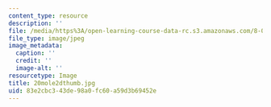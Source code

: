 ```yaml
---
content_type: resource
description: ''
file: /media/https%3A/open-learning-course-data-rc.s3.amazonaws.com/8-02t-electricity-and-magnetism-spring-2005/83e2cbc343de98a0fc60a59d3b69452e_20mole2dthumb.jpg
file_type: image/jpeg
image_metadata:
  caption: ''
  credit: ''
  image-alt: ''
resourcetype: Image
title: 20mole2dthumb.jpg
uid: 83e2cbc3-43de-98a0-fc60-a59d3b69452e
---
```

